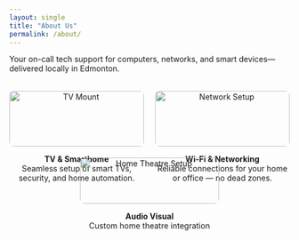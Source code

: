 ```yaml
---
layout: single
title: "About Us"
permalink: /about/
---
```

<!--We’re TechYEG — Edmonton’s local tech handyman service. Think of us as your neighborhood Tech Squad without the big box store pricing.-->
Your on-call tech support for computers, networks, and smart devices—delivered locally in Edmonton.

<div style="display: flex; justify-content: space-between; gap: 20px; text-align: center; margin-top: 2rem; flex-wrap: wrap;">

  <div style="flex: 1; min-width: 200px;">
    <img src="{{ '/assets/images/Tv-mount.jpg' | relative_url }}" alt="TV Mount" style="width:100%; max-width:250px; border-radius:8px;">
    <p><strong>TV & Smarthome</strong><br>Seamless setup of smart TVs, security, and home automation.</p>
  </div>

  <div style="flex: 1; min-width: 200px;">
    <img src="{{ '/assets/images/Network.jpg' | relative_url }}" alt="Network Setup" style="width:100%; max-width:250px; border-radius:8px;">
    <p><strong>Wi-Fi & Networking</strong><br>Reliable connections for your home or office — no dead zones.</p>
  </div>

  <div style="flex: 1; min-width: 200px;">
    <img src="{{ '/assets/images/Speakers.jpg' | relative_url }}" alt="Home Theatre Setup" style="width:100%; max-width:250px; border-radius:8px;">
    <p><strong>Audio Visual</strong><br>Custom home theatre integration</p>
  </div>

</div>

